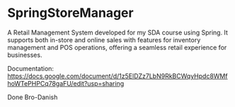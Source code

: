 # SpringStoreManager
A Retail Management System developed for my SDA course using Spring. It supports both in-store and online sales with features for inventory management and POS operations, offering a seamless retail experience for businesses.

Documentation:
https://docs.google.com/document/d/1z5ElDZz7LbN9RkBCWqyHpdc8WMfhoWTePHPCq78gaFU/edit?usp=sharing

Done Bro-Danish
